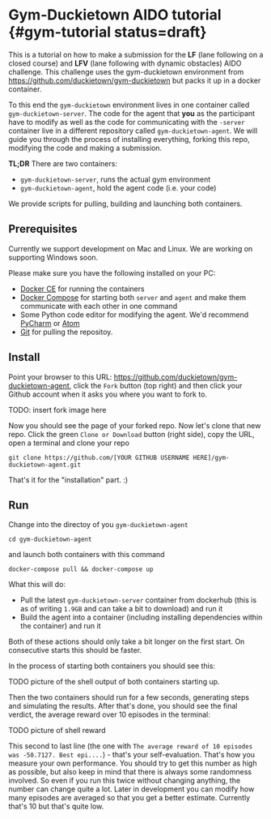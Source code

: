
# Gym-Duckietown AIDO tutorial {#gym-tutorial status=draft}

This is a tutorial on how to make a submission for the **LF** 
(lane following on a closed course) and **LFV** (lane following 
with dynamic obstacles) AIDO challenge. This challenge uses
the gym-duckietown environment from https://github.com/duckietown/gym-duckietown
but packs it up in a docker container. 

To this end the `gym-duckietown` environment lives in one
container called `gym-duckietown-server`. The code for the agent that 
**you** as the participant have to modify as well as the code for 
communicating with the `-server` container live in a different
repository called `gym-duckietown-agent`. We will guide you
through the process of installing everything, forking this repo, 
modifying the code and making a submission.

**TL;DR** 
There are two containers:

- `gym-duckietown-server`, runs the actual gym environment
- `gym-duckietown-agent`, hold the agent code (i.e. your code)

We provide scripts for pulling, building and launching both containers.

## Prerequisites

Currently we support development on Mac and Linux. We are working on supporting Windows soon.

Please make sure you have the following installed on your PC:

- [Docker CE](https://docs.docker.com/install/) for running the containers
- [Docker Compose](https://docs.docker.com/compose/install/#install-compose) for starting both `server` and `agent` and make them communicate with each other in one command
- Some Python code editor for modifying the agent. We'd recommend [PyCharm](https://www.jetbrains.com/pycharm/) or [Atom](https://atom.io/)
- [Git](https://git-scm.com/downloads) for pulling the repositoy.

## Install

Point your browser to this URL: https://github.com/duckietown/gym-duckietown-agent, click the `Fork` button (top right) and then click your Github account when it asks you where you want to fork to.

TODO: insert fork image here

Now you should see the page of your forked repo. Now let's clone that new repo. Click the green `Clone or Download` button (right side), copy the URL, open a terminal and clone your repo

    git clone https://github.com/[YOUR GITHUB USERNAME HERE]/gym-duckietown-agent.git
    
That's it for the "installation" part. :)

## Run

Change into the directoy of you `gym-duckietown-agent`

    cd gym-duckietown-agent
    
and launch both containers with this command

    docker-compose pull && docker-compose up
    
What this will do:

- Pull the latest `gym-duckietown-server` container from dockerhub (this is as of writing `1.9GB` and can take a bit to download) and run it
- Build the agent into a container (including installing dependencies within the container) and run it

Both of these actions should only take a bit longer on the first start. On consecutive starts this should be faster.

In the process of starting both containers you should see this:

TODO picture of the shell output of both containers starting up.

Then the two containers should run for a few seconds, generating steps and simulating the results. After that's done, you should see the final verdict, the average reward over 10 episodes in the terminal:

TODO picture of shell reward

This second to last line (the one with `The average reward of 10 episodes was -50.7127. Best epi....`) - that's your self-evaluation. That's how you measure your own performance. You should try to get this number as high as possible, but also keep in mind that there is always some randomness involved. So even if you run this twice without changing anything, the number can change quite a lot. Later in development you can modify how many episodes are averaged so that you get a better estimate. Currently that's 10 but that's quite low. 





